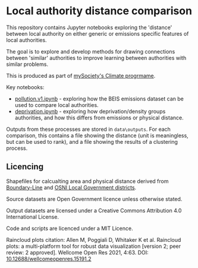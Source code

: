 # Local authority distance comparison

This repository contains Jupyter notebooks exploring the 'distance' between local authority on either generic or emissions specific features of local authorities. 

The goal is to explore and develop methods for drawing connections between 'similar' authorities to improve learning between authorities with similar problems.

This is produced as part of [mySociety's Climate progrmame](https://www.mysociety.org/climate/). 

Key notebooks:

* [pollution.v1.ipynb](pollution.v1.ipynb) - exploring how the BEIS emissions dataset can be used to compare local authorities. 
* [deprivation.ipynb](deprivation.ipynb) - exploring how deprivation/density groups authorities, and how this differs from emissions or physical distance. 

Outputs from these processes are stored in `data\outputs`. For each comparison, this contains a file showing the distance (unit is meaningless, but can be used to rank), and a file showing the results of a clustering process. 

## Licencing

Shapefiles for calcualting area and physical distance derived from [Boundary-Line](https://www.ordnancesurvey.co.uk/business-government/products/boundaryline) and [OSNI Local Government districts](https://www.opendatani.gov.uk/dataset/osni-open-data-largescale-boundaries-local-government-districts-2012).

Source datasets are Open Government licence unless otherwise stated.

Output datasets are licensed under a Creative Commons Attribution 4.0 International License.

Code and scripts are licenced under a MIT Licence.

Raincloud plots citation: Allen M, Poggiali D, Whitaker K et al. Raincloud plots: a multi-platform tool for robust data visualization [version 2; peer review: 2 approved]. Wellcome Open Res 2021, 4:63. DOI: [10.12688/wellcomeopenres.15191.2](https://wellcomeopenresearch.org/articles/4-63/v2)

